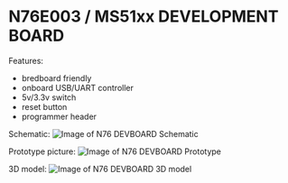 # N76E003 / MS51xx DEVELOPMENT BOARD

Features:
- bredboard friendly
- onboard USB/UART controller
- 5v/3.3v switch
- reset button
- programmer header

Schematic:
![Image of N76 DEVBOARD Schematic](https://github.com/wkaster/N76E003/blob/master/N76_Devboard/N76_DevBoard_schematic.png)

Prototype picture:
![Image of N76 DEVBOARD Prototype](https://github.com/wkaster/N76E003/blob/master/N76_Devboard/N76_DevBoard_prototype.jpg)

3D model:
![Image of N76 DEVBOARD 3D model](https://github.com/wkaster/N76E003/blob/master/N76_Devboard/N76_DevBoard_3D_Model.png)